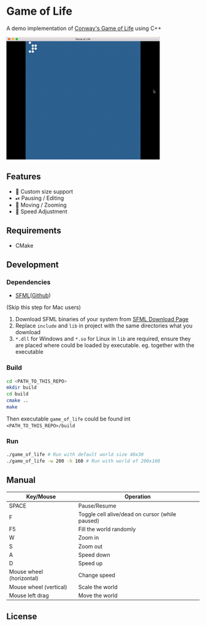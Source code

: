 # Game of Life

A demo implementation of [Conway's Game of Life](https://en.wikipedia.org/wiki/Conway%27s_Game_of_Life) using C++

![Game of Life](game-of-life.gif)

## Features

- 📐 Custom size support
- ⏯ Pausing / Editing
- 🔎 Moving / Zooming
- 🚀 Speed Adjustment 

## Requirements

- CMake

## Development

### Dependencies

- [SFML](https://www.sfml-dev.org/)([Github](https://github.com/SFML/SFML))

(Skip this step for Mac users)

1. Download SFML binaries of your system from [SFML Download Page](https://www.sfml-dev.org/download.php)
1. Replace `include` and `lib` in project with the same directories what you download
1. `*.dll` for Windows and `*.so` for Linux in `lib` are required, ensure they are placed where could be loaded by executable. eg. together with the executable

### Build

```bash
cd <PATH_TO_THIS_REPO>
mkdir build
cd build
cmake ..
make
```
Then executable `game_of_life` could be found int `<PATH_TO_THIS_REPO>/build`

### Run
```bash
./game_of_life # Run with default world size 40x30
./game_of_life -w 200 -h 160 # Run with world of 200x160 
```

## Manual
Key/Mouse | Operation
--------- | ---------
SPACE | Pause/Resume
F | Toggle cell alive/dead on cursor (while paused)
F5 | Fill the world randomly
W | Zoom in
S | Zoom out
A | Speed down
D | Speed up
Mouse wheel (horizontal) | Change speed
Mouse wheel (vertical) | Scale the world
Mouse left drag | Move the world

## License


